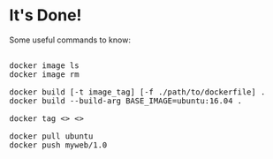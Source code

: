 # It's Done!

Some useful commands to know:

<pre class="file">

docker image ls
docker image rm

docker build [-t image_tag] [-f ./path/to/dockerfile] .
docker build --build-arg BASE_IMAGE=ubuntu:16.04 .

docker tag <<id|tag>> <<new_tag>>

docker pull ubuntu
docker push myweb/1.0

</pre>
